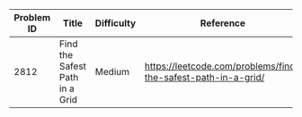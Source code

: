 | Problem ID | Title | Difficulty | Reference
| --- | --- | --- | ---
| 2812 | Find the Safest Path in a Grid | Medium | https://leetcode.com/problems/find-the-safest-path-in-a-grid/
